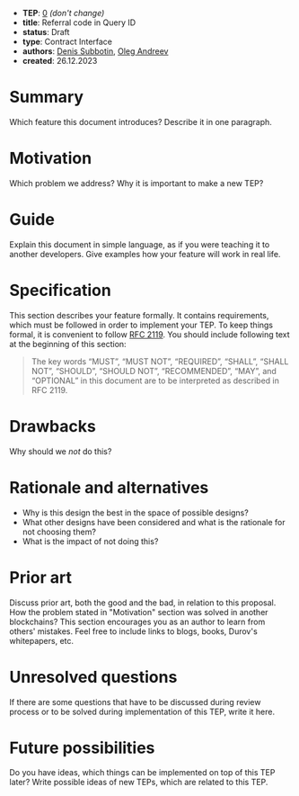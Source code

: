 - **TEP**: [0](https://github.com/ton-blockchain/TEPs/pull/0) *(don't change)*
- **title**: Referral code in Query ID
- **status**: Draft
- **type**: Contract Interface
- **authors**: [Denis Subbotin](https://github.com/mr-tron), [Oleg Andreev](https://github.com/oleganza)
- **created**: 26.12.2023

# Summary

Which feature this document introduces? Describe it in one paragraph.

# Motivation

Which problem we address? Why it is important to make a new TEP?

# Guide

Explain this document in simple language, as if you were teaching it to another developers. Give examples how your feature will work in real life.

# Specification

This section describes your feature formally. It contains requirements, which must be followed in order to implement your TEP. To keep things formal, it is convenient to follow [RFC 2119](https://www.ietf.org/rfc/rfc2119.txt). You should include following text at the beginning of this section:

> The key words “MUST”, “MUST NOT”, “REQUIRED”, “SHALL”, “SHALL NOT”, “SHOULD”, “SHOULD NOT”, “RECOMMENDED”, “MAY”, and “OPTIONAL” in this document are to be interpreted as described in RFC 2119.

# Drawbacks

Why should we *not* do this?

# Rationale and alternatives

- Why is this design the best in the space of possible designs?
- What other designs have been considered and what is the rationale for not choosing them?
- What is the impact of not doing this?

# Prior art

Discuss prior art, both the good and the bad, in relation to this proposal. How the problem stated in "Motivation" section was solved in another blockchains? This section encourages you as an author to learn from others' mistakes. Feel free to include links to blogs, books, Durov's whitepapers, etc.

# Unresolved questions

If there are some questions that have to be discussed during review process or to be solved during implementation of this TEP, write it here.

# Future possibilities

Do you have ideas, which things can be implemented on top of this TEP later? Write possible ideas of new TEPs, which are related to this TEP.

